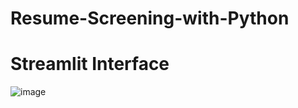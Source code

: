 # Resume-Screening-with-Python



# Streamlit Interface

![image](https://github.com/Abhi865625/Resume-Screening-with-Python/assets/93569162/7afbcb07-4f7c-43c5-ac3b-d9acca9c56ee)
